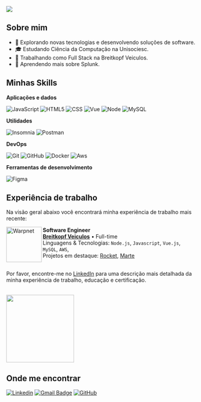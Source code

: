 ![](https://komarev.com/ghpvc/?username=Vinnikkkkj&color=006bed)

## Sobre mim

- 🤔 Explorando novas tecnologias e desenvolvendo soluções de software.
- 🎓 Estudando Ciência da Computação na Unisociesc.
- 💼 Trabalhando como Full Stack na Breitkopf Veiculos.
- 🌱 Aprendendo mais sobre Splunk.

## Minhas Skills

**Aplicações e dados**

![JavaScript](https://img.shields.io/badge/-JavaScript-333333?style=flat&logo=javascript)
![HTML5](https://img.shields.io/badge/-HTML5-333333?style=flat&logo=HTML5)
![CSS](https://img.shields.io/badge/-CSS-333333?style=flat&logo=CSS3&logoColor=1572B6)
![Vue](https://img.shields.io/badge/-Vue.js-333333?style=flat&logo=vue.js)
![Node](https://img.shields.io/badge/-Node-333333?style=flat&logo=node.js)
![MySQL](https://img.shields.io/badge/-MySQL-333333?style=flat&logo=mysql)

**Utilidades**

![Insomnia](https://img.shields.io/badge/-Insomnia-333333?style=flat&logo=insomnia)
![Postman](https://img.shields.io/badge/-Postman-333333?style=flat&logo=postman)

**DevOps**

![Git](https://img.shields.io/badge/-Git-333333?style=flat&logo=git)
![GitHub](https://img.shields.io/badge/-GitHub-333333?style=flat&logo=github)
![Docker](https://img.shields.io/badge/-Docker-333333?style=flat&logo=docker)
![Aws](https://img.shields.io/badge/-Aws-333333?style=flat&logo=amazonwebservices)

**Ferramentas de desenvolvimento**

![Figma](https://img.shields.io/badge/-Figma-333333?style=flat&logo=figma&logoColor=007ACC)

## Experiência de trabalho

Na visão geral abaixo você encontrará minha experiência de trabalho mais recente:

[<img align="left" height="94px" width="94px" alt="Warpnet" src="https://yt3.ggpht.com/a/AATXAJzChHYgQVjn5aZWFs1MxyZ93KAFv9mO9QQw-Q=s900-c-k-c0xffffffff-no-rj-mo"/>](https://grupo.breitkopf.com.br/)

**Software Engineer** \
[**Breitkopf Veiculos**](https://grupo.breitkopf.com.br/) • Full-time \
Linguagens & Tecnologias: `Node.js`, `Javascript`, `Vue.js`, `MySQL`, `AWS`,\
Projetos em destaque: [Rocket](https://www.spacex.com/), [Marte](<https://pt.wikipedia.org/wiki/Marte_(planeta)>)
<br/>
<br/>

Por favor, encontre-me no [LinkedIn](https://www.linkedin.com/in/iuricode/) para uma descrição mais detalhada da minha experiência de trabalho, educação e certificação.


<br/>

<a href="https://github.com/Vinnikkkkj" title="Perfil do Vinnikkkkj">
  <img height="180em" src="https://github-readme-stats.vercel.app/api?username=Vinnikkkkj&theme=dracula&show_icons=true" />
</a>

## Onde me encontrar

[![Linkedin](https://img.shields.io/badge/-viniciuskkj-blue?style=flat-square&logo=Linkedin&logoColor=white&link=https://www.linkedin.com/in/viniciuskkj)](https://www.linkedin.com/in/viniciuskkj)
[![Gmail Badge](https://img.shields.io/badge/-viniciusmaquine14@gmail.com-006bed?style=flat-square&logo=Gmail&logoColor=white&link=mailto:viniciusmaquine14@gmail.com)](mailto:viniciusmaquine14@gmail.com)
[![GitHub](https://img.shields.io/github/followers/Vinnikkkkj?label=follow&style=social)](https://github.com/Vinnikkkkj)
